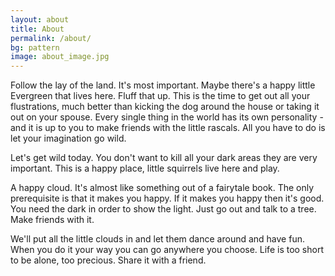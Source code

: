 ```yaml
---
layout: about
title: About
permalink: /about/
bg: pattern
image: about_image.jpg
---
```

Follow the lay of the land. It's most important. Maybe there's a happy little Evergreen that lives here. Fluff that up. This is the time to get out all your flustrations, much better than kicking the dog around the house or taking it out on your spouse. Every single thing in the world has its own personality - and it is up to you to make friends with the little rascals. All you have to do is let your imagination go wild.

Let's get wild today. You don't want to kill all your dark areas they are very important. This is a happy place, little squirrels live here and play.

A happy cloud. It's almost like something out of a fairytale book. The only prerequisite is that it makes you happy. If it makes you happy then it's good. You need the dark in order to show the light. Just go out and talk to a tree. Make friends with it.

We'll put all the little clouds in and let them dance around and have fun. When you do it your way you can go anywhere you choose. Life is too short to be alone, too precious. Share it with a friend.

